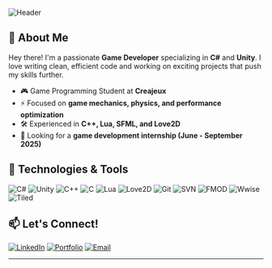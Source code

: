 ![Header](https://capsule-render.vercel.app/api?type=rect&color=gradient&height=150&section=header&text=Leonnel%20Hammel%20%7C%20Game%20Developer&fontSize=30&fontColor=FFFFFF&fontAlign=50&desc=Unity%20%7C%20C%23%20%7C%20C++%20%7C%20Design%20Patterns&descSize=18&descAlign=80)

## 👋 About Me
Hey there! I'm a passionate **Game Developer** specializing in **C#** and **Unity**. I love writing clean, efficient code and working on exciting projects that push my skills further.

- 🎮 Game Programming Student at **Creajeux**
- ⚡ Focused on **game mechanics, physics, and performance optimization**
- 🛠️ Experienced in **C++, Lua, SFML, and Love2D**
- 🚀 Looking for a **game development internship (June - September 2025)**

## 🔧 Technologies & Tools
![C#](https://img.shields.io/badge/-C%23-239120?style=for-the-badge&logo=csharp&logoColor=white)
![Unity](https://img.shields.io/badge/-Unity-100000?style=for-the-badge&logo=unity&logoColor=white)
![C++](https://img.shields.io/badge/-C++-00599C?style=for-the-badge&logo=cplusplus&logoColor=white)
![C](https://img.shields.io/badge/-C-A8B9CC?style=for-the-badge&logo=c&logoColor=white)
![Lua](https://img.shields.io/badge/-Lua-2C2D72?style=for-the-badge&logo=lua&logoColor=white)
![Love2D](https://img.shields.io/badge/-Love2D-FF69B4?style=for-the-badge&logo=love&logoColor=white)
![Git](https://img.shields.io/badge/-Git-F05032?style=for-the-badge&logo=git&logoColor=white)
![SVN](https://img.shields.io/badge/-SVN-809CC9?style=for-the-badge&logo=subversion&logoColor=white)
![FMOD](https://img.shields.io/badge/-FMOD-000000?style=for-the-badge&logo=fmod&logoColor=white)
![Wwise](https://img.shields.io/badge/-Wwise-002F6C?style=for-the-badge&logo=wwise&logoColor=white)
![Tiled](https://img.shields.io/badge/-Tiled-FFD700?style=for-the-badge&logo=tiled&logoColor=black)

## 📫 Let's Connect!
[![LinkedIn](https://img.shields.io/badge/-LinkedIn-0A66C2?style=for-the-badge&logo=linkedin&logoColor=white)](https://linkedin.com/in/yourprofile)
[![Portfolio](https://img.shields.io/badge/-Portfolio-ff5722?style=for-the-badge&logo=web&logoColor=white)](https://yourportfolio.com)
[![Email](https://img.shields.io/badge/-Email-D14836?style=for-the-badge&logo=gmail&logoColor=white)](mailto:your@email.com)

---
